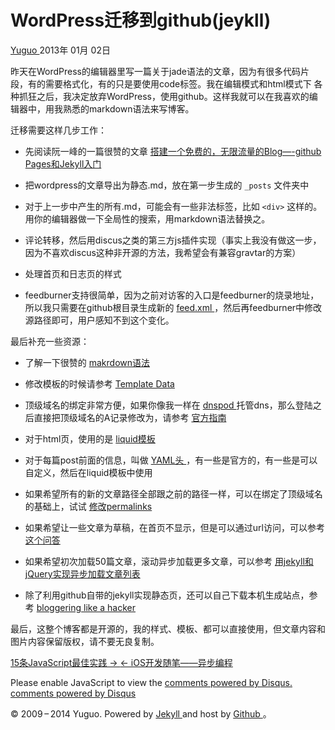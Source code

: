 #  WordPress迁移到github(jeykll)

[ Yuguo ](http://yuguo.us) 2013年 01月 02日

昨天在WordPress的编辑器里写一篇关于jade语法的文章，因为有很多代码片段，有的需要格式化，有的只是要使用code标签。我在编辑模式和html模式下
各种抓狂之后，我决定放弃WordPress，使用github。这样我就可以在我喜欢的编辑器中，用我熟悉的markdown语法来写博客。

迁移需要这样几步工作：

  * 先阅读阮一峰的一篇很赞的文章 [ 搭建一个免费的，无限流量的Blog—-github Pages和Jekyll入门 ](http://www.ruanyifeng.com/blog/2012/08/blogging_with_jekyll.html)

  * 把wordpress的文章导出为静态.md，放在第一步生成的 ` _posts ` 文件夹中 

  * 对于上一步中产生的所有.md，可能会有一些非法标签，比如 ` <div> ` 这样的。用你的编辑器做一下全局性的搜索，用markdown语法替换之。 

  * 评论转移，然后用discus之类的第三方js插件实现（事实上我没有做这一步，因为不喜欢discus这种非开源的方法，我希望会有兼容gravtar的方案） 

  * 处理首页和日志页的样式 

  * feedburner支持很简单，因为之前对访客的入口是feedburner的烧录地址，所以我只需要在github根目录生成新的 [ feed.xml ](https://github.com/yuguo/yuguo.github.com/blob/master/feed.xml) ，然后再feedburner中修改源路径即可，用户感知不到这个变化。 

最后补充一些资源：

  * 了解一下很赞的 [ makrdown语法 ](http://wowubuntu.com/markdown/)

  * 修改模板的时候请参考 [ Template Data ](https://github.com/mojombo/jekyll/wiki/Template-Data)

  * 顶级域名的绑定非常方便，如果你像我一样在 [ dnspod ](http://dnspod.cn) 托管dns，那么登陆之后直接把顶级域名的A记录修改为，请参考 [ 官方指南 ](https://help.github.com/articles/setting-up-a-custom-domain-with-pages)

  * 对于html页，使用的是 [ liquid模板 ](https://github.com/shopify/liquid/wiki/liquid-for-designers)

  * 对于每篇post前面的信息，叫做 [ YAML头 ](https://github.com/mojombo/jekyll/wiki/YAML-Front-Matter) ，有一些是官方的，有一些是可以自定义，然后在liquid模板中使用 

  * 如果希望所有的新的文章路径全部跟之前的路径一样，可以在绑定了顶级域名的基础上，试试 [ 修改permalinks ](https://github.com/mojombo/jekyll/wiki/Permalinks)

  * 如果希望让一些文章为草稿，在首页不显示，但是可以通过url访问，可以参考 [ 这个问答 ](https://gist.github.com/2870636)

  * 如果希望初次加载50篇文章，滚动异步加载更多文章，可以参考 [ 用jekyll和jQuery实现异步加载文章列表 ](http://yanping.me/cn/blog/2012/10/10/asynchronous-loading-post-list-with-jekyll-and-jQuery/)

  * 除了利用github自带的jekyll实现静态页，还可以自己下载本机生成站点，参考 [ bloggering like a hacker ](http://tom.preston-werner.com/2008/11/17/blogging-like-a-hacker.html)

最后，这整个博客都是开源的，我的样式、模板、都可以直接使用，但文章内容和图片内容保留版权，请不要无良复制。

[ 15条JavaScript最佳实践 → ](/weblog/15-best-javascript-practice/) [ ←
iOS开发随笔——异步编程 ](/weblog/ios-develop-3/)

Please enable JavaScript to view the [ comments powered by Disqus.
](http://disqus.com/?ref_noscript) [ comments powered by  Disqus
](http://disqus.com)

© 2009 – 2014 Yuguo. Powered by [ Jekyll ](https://github.com/mojombo/jekyll)
and host by [ Github ](https://github.com/yuguo) 。

